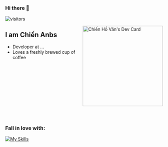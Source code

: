 ### Hi there 👋
![visitors](https://visitor-badge.laobi.icu/badge?page_id=hvchien216&left_color=tomato&right_color=black&left_text=Hello%20Visitors:)
<div align="left">
    <a href="https://app.daily.dev/chien_anubis" target="_blank">
    <img 
         src="https://api.daily.dev/devcards/7091cfd24ffb461eaaac3d28f83d8186.png?r=o1z" 
         width="256"
         align="right"
         alt="Chiến Hồ Văn's Dev Card"/>
  </a>
</div>

## I am Chiến Anbs

- Developer at ...
- Loves a freshly brewed cup of coffee
<br />
<br />
<br />
<br />
<br />
<br />
<br />
<br />
<br />
<br />

### Fall in love with:
[![My Skills](https://skills.thijs.gg/icons?i=golang,ts,js,graphql,react,nextjs,jest,webpack,babel,vite,postgres,docker,nginx&theme=dark)](https://skills.thijs.gg)
<br />


<!--
**hvchien216/hvchien216** is a ✨ _special_ ✨ repository because its `README.md` (this file) appears on your GitHub profile.

Here are some ideas to get you started:

- 🔭 I’m currently working on ...
- 🌱 I’m currently learning ...
- 👯 I’m looking to collaborate on ...
- 🤔 I’m looking for help with ...
- 💬 Ask me about ...
- 📫 How to reach me: ...
- 😄 Pronouns: ...
- ⚡ Fun fact: ...
-->
